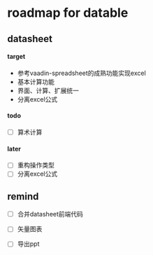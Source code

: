 # roadmap for datable

## datasheet

#### target
- 参考vaadin-spreadsheet的成熟功能实现excel  
- 基本计算功能
- 界面、计算、扩展统一
- 分离excel公式

#### todo  
- [ ] 算术计算

#### later 
- [ ] 重构操作类型
- [ ] 分离excel公式

## remind
- [ ] 合并datasheet前端代码
- [ ] 矢量图表
- [ ] 导出ppt




